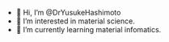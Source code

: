 - 👋 Hi, I’m @DrYusukeHashimoto
- 👀 I’m interested in material science.
- 🌱 I’m currently learning material infomatics.

<!---
DrYusukeHashimoto/DrYusukeHashimoto is a ✨ special ✨ repository because its `README.md` (this file) appears on your GitHub profile.
You can click the Preview link to take a look at your changes.
--->
